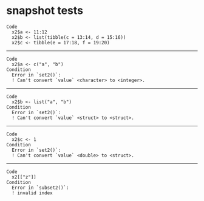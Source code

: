 # snapshot tests

    Code
      x2$a <- 11:12
      x2$b <- list(tibble(c = 13:14, d = 15:16))
      x2$c <- tibble(e = 17:18, f = 19:20)

---

    Code
      x2$a <- c("a", "b")
    Condition
      Error in `set2()`:
      ! Can't convert `value` <character> to <integer>.

---

    Code
      x2$b <- list("a", "b")
    Condition
      Error in `set2()`:
      ! Can't convert `value` <struct> to <struct>.

---

    Code
      x2$c <- 1
    Condition
      Error in `set2()`:
      ! Can't convert `value` <double> to <struct>.

---

    Code
      x2[["z"]]
    Condition
      Error in `subset2()`:
      ! invalid index

